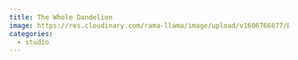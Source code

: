 ```yaml
---
title: The Whole Dandelion
image: https://res.cloudinary.com/rama-llama/image/upload/v1606766877/Dandelion_Full_ocqjzp.jpg
categories:
  - studio
---
```

